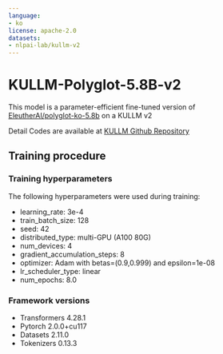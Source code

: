 ```yaml
---
language:
- ko
license: apache-2.0
datasets:
- nlpai-lab/kullm-v2
---
```


# KULLM-Polyglot-5.8B-v2

This model is a parameter-efficient fine-tuned version of [EleutherAI/polyglot-ko-5.8b](https://huggingface.co/EleutherAI/polyglot-ko-5.8b) on a KULLM v2 

Detail Codes are available at [KULLM Github Repository](https://github.com/nlpai-lab/KULLM)


## Training procedure

### Training hyperparameters

The following hyperparameters were used during training:

- learning_rate: 3e-4
- train_batch_size: 128
- seed: 42
- distributed_type: multi-GPU (A100 80G)
- num_devices: 4
- gradient_accumulation_steps: 8
- optimizer: Adam with betas=(0.9,0.999) and epsilon=1e-08
- lr_scheduler_type: linear
- num_epochs: 8.0

### Framework versions

- Transformers 4.28.1
- Pytorch 2.0.0+cu117
- Datasets 2.11.0
- Tokenizers 0.13.3